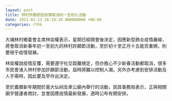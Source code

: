 ```yaml
---
layout: post
title: 林村許願節因疫情取消初一至初九活動
date: 2021-01-12 16:19:10.000000000 +08:00
categories: rthk
---
```


大埔林村鄉委會主席林奕權表示，星期日經開會後決定，因應新型肺炎疫情嚴峻，將會取消新春年初一至初九的林村許願節活動，至於初十至正月十五能否重開，則要視乎疫情發展。

林奕權說疫情反覆，需要遵守社交距離規定，但亦擔心不少新春活動都取消，很多市民會湧入林村參加許願節活動，屆時將難以控制人潮。另外亦考慮到安排活動及人手需時，因此要及早作出決定。

至於農曆新年期間於黃大仙祠及車公廟內舉行的活動，民政事務局表示，正與相關廟宇營運者商討，並會因應疫情最新發展，適時公布有關安排。
　
